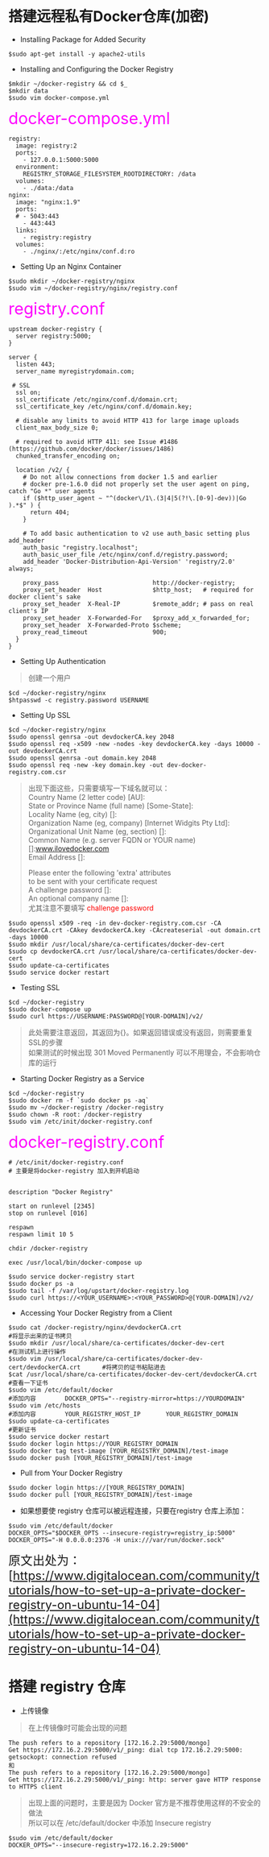 # 搭建远程私有Docker仓库(加密)


- Installing Package for Added Security

```
$sudo apt-get install -y apache2-utils
```

- Installing and Configuring the Docker Registry

```
$mkdir ~/docker-registry && cd $_
$mkdir data
$sudo vim docker-compose.yml
```

<font color=#FF00FF size=6>docker-compose.yml</font>

```
registry:
  image: registry:2
  ports:
    - 127.0.0.1:5000:5000
  environment:
    REGISTRY_STORAGE_FILESYSTEM_ROOTDIRECTORY: /data
  volumes:
    - ./data:/data
nginx:
  image: "nginx:1.9"
  ports:
  # - 5043:443
    - 443:443
  links:
    - registry:registry
  volumes:
    - ./nginx/:/etc/nginx/conf.d:ro
```

- Setting Up an Nginx Container

```
$sudo mkdir ~/docker-registry/nginx
$sudo vim ~/docker-registry/nginx/registry.conf
```

<font color=#FF00FF size=6>registry.conf</font>

```
upstream docker-registry {
  server registry:5000;
}

server {
  listen 443;
  server_name myregistrydomain.com;

 # SSL
  ssl on;
  ssl_certificate /etc/nginx/conf.d/domain.crt;
  ssl_certificate_key /etc/nginx/conf.d/domain.key;

  # disable any limits to avoid HTTP 413 for large image uploads
  client_max_body_size 0;

  # required to avoid HTTP 411: see Issue #1486 (https://github.com/docker/docker/issues/1486)
  chunked_transfer_encoding on;

  location /v2/ {
    # Do not allow connections from docker 1.5 and earlier
    # docker pre-1.6.0 did not properly set the user agent on ping, catch "Go *" user agents
    if ($http_user_agent ~ "^(docker\/1\.(3|4|5(?!\.[0-9]-dev))|Go ).*$" ) {
      return 404;
    }

    # To add basic authentication to v2 use auth_basic setting plus add_header
    auth_basic "registry.localhost";
    auth_basic_user_file /etc/nginx/conf.d/registry.password;
    add_header 'Docker-Distribution-Api-Version' 'registry/2.0' always;

    proxy_pass                          http://docker-registry;
    proxy_set_header  Host              $http_host;   # required for docker client's sake
    proxy_set_header  X-Real-IP         $remote_addr; # pass on real client's IP
    proxy_set_header  X-Forwarded-For   $proxy_add_x_forwarded_for;
    proxy_set_header  X-Forwarded-Proto $scheme;
    proxy_read_timeout                  900;
  }
}
```

- Setting Up Authentication

> 创建一个用户

```
$cd ~/docker-registry/nginx
$htpasswd -c registry.password USERNAME
```

- Setting Up SSL

```
$cd ~/docker-registry/nginx
$sudo openssl genrsa -out devdockerCA.key 2048
$sudo openssl req -x509 -new -nodes -key devdockerCA.key -days 10000 -out devdockerCA.crt
$sudo openssl genrsa -out domain.key 2048
$sudo openssl req -new -key domain.key -out dev-docker-registry.com.csr
```

> 出现下面这些，只需要填写一下域名就可以：<br>
> Country Name (2 letter code) [AU]:<br>
> State or Province Name (full name) [Some-State]:<br>
> Locality Name (eg, city) []:<br>
> Organization Name (eg, company) [Internet Widgits Pty Ltd]:<br>
> Organizational Unit Name (eg, section) []:<br>
> Common Name (e.g. server FQDN or YOUR name) []:<font color=red>www.ilovedocker.com</font><br>
> Email Address []:<br>
>
> Please enter the following 'extra' attributes<br>
> to be sent with your certificate request<br>
> A challenge password []:<br>
> An optional company name []:<br>
> 尤其注意不要填写 <font color=red>challenge password</font>

```
$sudo openssl x509 -req -in dev-docker-registry.com.csr -CA devdockerCA.crt -CAkey devdockerCA.key -CAcreateserial -out domain.crt -days 10000
$sudo mkdir /usr/local/share/ca-certificates/docker-dev-cert
$sudo cp devdockerCA.crt /usr/local/share/ca-certificates/docker-dev-cert
$sudo update-ca-certificates
$sudo service docker restart
```

- Testing SSL

```
$cd ~/docker-registry
$sudo docker-compose up
$sudo curl https://USERNAME:PASSWORD@[YOUR-DOMAIN]/v2/
```

> 此处需要注意返回，其返回为{}。如果返回错误或没有返回，则需要重复SSL的步骤<br>
> 如果测试的时候出现 301 Moved Permanently 可以不用理会，不会影响仓库的运行

- Starting Docker Registry as a Service

```
$cd ~/docker-registry
$sudo docker rm -f `sudo docker ps -aq`
$sudo mv ~/docker-registry /docker-registry
$sudo chown -R root: /docker-registry
$sudo vim /etc/init/docker-registry.conf
```

<font color=#FF00FF size=6>docker-registry.conf</font>

```
# /etc/init/docker-registry.conf
# 主要是将docker-registry 加入到开机启动


description "Docker Registry"

start on runlevel [2345]
stop on runlevel [016]

respawn
respawn limit 10 5

chdir /docker-registry

exec /usr/local/bin/docker-compose up
```

```
$sudo service docker-registry start
$sudo docker ps -a
$sudo tail -f /var/log/upstart/docker-registry.log
$sudo curl https://<YOUR_USERNAME>:<YOUR_PASSWORD>@[YOUR-DOMAIN]/v2/
```

- Accessing Your Docker Registry from a Client

```
$sudo cat /docker-registry/nginx/devdockerCA.crt                                #将显示出来的证书拷贝
$sudo mkdir /usr/local/share/ca-certificates/docker-dev-cert                    #在测试机上进行操作
$sudo vim /usr/local/share/ca-certificates/docker-dev-cert/devdockerCA.crt      #将拷贝的证书粘贴进去
$cat /usr/local/share/ca-certificates/docker-dev-cert/devdockerCA.crt           #查看一下证书
$sudo vim /etc/default/docker
#添加内容        DOCKER_OPTS="--registry-mirror=https://YOURDOMAIN"
$sudo vim /etc/hosts
#添加内容        YOUR_REGISTRY_HOST_IP       YOUR_REGISTRY_DOMAIN
$sudo update-ca-certificates                                                    #更新证书
$sudo service docker restart
$sudo docker login https://YOUR_REGISTRY_DOMAIN
$sudo docker tag test-image [YOUR_REGISTRY_DOMAIN]/test-image
$sudo docker push [YOUR_REGISTRY_DOMAIN]/test-image
```

- Pull from Your Docker Registry

```
$sudo docker login https://[YOUR_REGISTRY_DOMAIN]
$sudo docker pull [YOUR_REGISTRY_DOMAIN]/test-image
```

- 如果想要使 registry 仓库可以被远程连接，只要在registry 仓库上添加：

```
$sudo vim /etc/default/docker
DOCKER_OPTS="$DOCKER_OPTS --insecure-registry=registry_ip:5000"
DOCKER_OPTS="-H 0.0.0.0:2376 -H unix:///var/run/docker.sock"
```

<font size=5>原文出处为：[https://www.digitalocean.com/community/tutorials/how-to-set-up-a-private-docker-registry-on-ubuntu-14-04](https://www.digitalocean.com/community/tutorials/how-to-set-up-a-private-docker-registry-on-ubuntu-14-04)</font>

# 搭建 registry 仓库

- 上传镜像

> 在上传镜像时可能会出现的问题

```
The push refers to a repository [172.16.2.29:5000/mongo]
Get https://172.16.2.29:5000/v1/_ping: dial tcp 172.16.2.29:5000: getsockopt: connection refused
和
The push refers to a repository [172.16.2.29:5000/mongo]
Get https://172.16.2.29:5000/v1/_ping: http: server gave HTTP response to HTTPS client
```

> 出现上面的问题时，主要是因为 Docker 官方是不推荐使用这样的不安全的做法<br>
> 所以可以在 /etc/default/docker 中添加 Insecure registry

```
$sudo vim /etc/default/docker
DOCKER_OPTS="--insecure-registry=172.16.2.29:5000"
```

